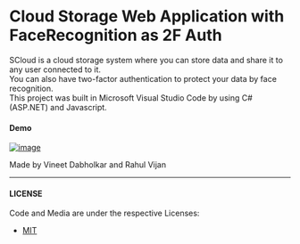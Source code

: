 # Cloud Storage Web Application with FaceRecognition as 2F Auth

SCloud is a cloud storage system where you can store data and share it to any user connected to it.  
You can also have two-factor authentication to protect your data by face recognition.  
This project was built in Microsoft Visual Studio Code by using C#(ASP.NET) and Javascript.   




#### Demo

[![image](https://user-images.githubusercontent.com/69571769/173809833-7d8b778d-f048-4461-88cd-0a2215b22bd6.png)](https://drive.google.com/file/d/1m4VjrXCdJOOXuZban1Ac--veb3FO0f3m/view?usp=sharing)

Made by Vineet Dabholkar and Rahul Vijan
_______________________________________________________________________________________________________________________________________________________________________
#### LICENSE

Code and Media are under the respective Licenses:  
* [MIT](https://opensource.org/licenses/MIT)  

